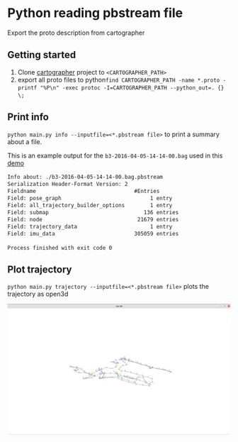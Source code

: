 # Python reading pbstream file

Export the proto description from cartographer

## Getting started

1. Clone [cartographer](https://github.com/cartographer-project/cartographer) project to ``<CARTOGRAPHER_PATH>``
2. export all proto files to python``find CARTOGRAPHER_PATH -name *.proto -printf "%P\n" -exec protoc -I=CARTOGRAPHER_PATH --python_out=. {} \;``

## Print info

``python main.py info --inputfile=<*.pbstream file>`` to print a summary about a file. 

This is an example output for the ``b3-2016-04-05-14-14-00.bag`` used in this
[demo](https://google-cartographer-ros.readthedocs.io/en/latest/assets_writer.html)

```
Info about: ./b3-2016-04-05-14-14-00.bag.pbstream
Serialization Header-Format Version: 2
Fieldname                            	#Entries
Field: pose_graph                    	     1 entry
Field: all_trajectory_builder_options	     1 entry
Field: submap                        	   136 entries
Field: node                          	 21679 entries
Field: trajectory_data               	     1 entry
Field: imu_data                      	305059 entries

Process finished with exit code 0
```

## Plot trajectory

``python main.py trajectory --inputfile=<*.pbstream file>`` plots the trajectory as open3d

![Resulting image](imgs/screenshot.png)
